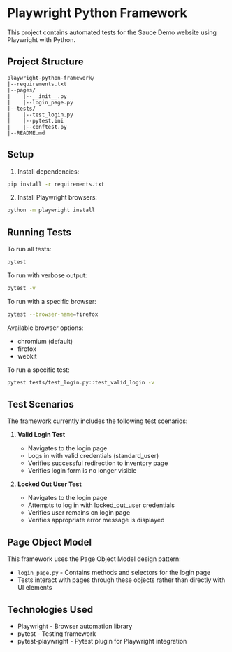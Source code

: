 # Playwright Python Framework

This project contains automated tests for the Sauce Demo website using Playwright with Python.

## Project Structure

```
playwright-python-framework/
|--requirements.txt
|--pages/
|    |--__init__.py
|    |--login_page.py
|--tests/
|    |--test_login.py
|    |--pytest.ini
|    |--conftest.py
|--README.md
```

## Setup

1. Install dependencies:

```bash
pip install -r requirements.txt
```

2. Install Playwright browsers:

```bash
python -m playwright install
```

## Running Tests

To run all tests:

```bash
pytest
```

To run with verbose output:

```bash
pytest -v
```

To run with a specific browser:

```bash
pytest --browser-name=firefox
```

Available browser options:
- chromium (default)
- firefox
- webkit

To run a specific test:

```bash
pytest tests/test_login.py::test_valid_login -v
```

## Test Scenarios

The framework currently includes the following test scenarios:

1. **Valid Login Test**
   - Navigates to the login page
   - Logs in with valid credentials (standard_user)
   - Verifies successful redirection to inventory page
   - Verifies login form is no longer visible

2. **Locked Out User Test**
   - Navigates to the login page
   - Attempts to log in with locked_out_user credentials
   - Verifies user remains on login page
   - Verifies appropriate error message is displayed

## Page Object Model

This framework uses the Page Object Model design pattern:
- `login_page.py` - Contains methods and selectors for the login page
- Tests interact with pages through these objects rather than directly with UI elements

## Technologies Used

- Playwright - Browser automation library
- pytest - Testing framework
- pytest-playwright - Pytest plugin for Playwright integration
